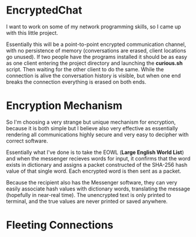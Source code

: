 # EncryptedChat
I want to work on some of my network programming skills, so I came up with this 
little project. 

Essentially this will be a point-to-point encrypted communication channel, with no
persistence of memory (conversations are erased, client locations go unused). 
If two people have the programs installed it should be as easy as one client 
entering the project directory and launching the **curious.sh** script. Then waiting
for the other client to do the same. While the connection is alive the conversation
history is visible, but when one end breaks the connection everything is erased on 
both ends. 

# Encryption Mechanism 
So I'm choosing a very strange but unique mechanism for encryption, because it is both
simple but I believe also very effective as essentially rendering all communications 
highly secure and very easy to decipher with correct software. 

Essentially what I've done is to take the EOWL (**Large English World List**) and when
the messenger recieves words for input, it confirms that the word exists in dictionary
and assigns a packet constructed of the SHA-256 hash value of that single word. Each
encrypted word is then sent as a packet.

Because the recipient also has the Messenger software, they can very easily associate
hash values with dictionary words, translating the message (hopefully in near-real time). 
The unencrypted text is only printed to terminal, and the true values are never printed 
or saved anywhere. 

# Fleeting Connections 


